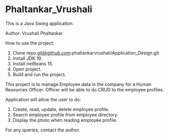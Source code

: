 # Phaltankar_Vrushali

This is a Java Swing application.

Author: Vrushali Phaltankar

How to use the project:
1) Clone repo git@github.com:phaltankarvrushali/Application_Design.git
2) Install JDK 19.
3) Install netBeans 15.
4) Open project.
5) Build and run the project.

This project is to manage Employee data in the company for a Human Resources Officer.
Officer will be able to do CRUD to the employee profiles.

Application will allow the user to do:

1) Create, read, update, delete employee profile.
2) Search employee profile from employee directory.
3) Display the photo when reading employee profile.

For any queries, contact the author.
